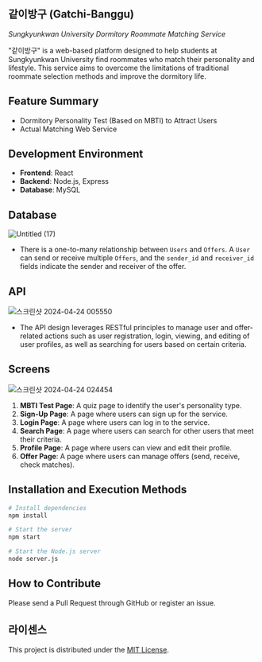 ## 같이방구 (Gatchi-Banggu)
_Sungkyunkwan University Dormitory Roommate Matching Service_

"같이방구" is a web-based platform designed to help students at Sungkyunkwan University find roommates who match their personality and lifestyle. This service aims to overcome the limitations of traditional roommate selection methods and improve the dormitory life.

## Feature Summary

- Dormitory Personality Test (Based on MBTI) to Attract Users
- Actual Matching Web Service

## Development Environment

- **Frontend**: React
- **Backend**: Node.js, Express
- **Database**: MySQL

## Database
![Untitled (17)](https://github.com/hyunseo-k/grad_project/assets/79782180/10ee3c95-c165-4537-8aa7-a74f49f7804d)
- There is a one-to-many relationship between `Users` and `Offers`. A `User` can send or receive multiple `Offers`, and the `sender_id` and `receiver_id` fields indicate the sender and receiver of the offer.

## API
![스크린샷 2024-04-24 005550](https://github.com/hyunseo-k/grad_project/assets/79782180/5a8aebe0-c6cd-4c63-ba9d-e53442b2eb14)
- The API design leverages RESTful principles to manage user and offer-related actions such as user registration, login, viewing, and editing of user profiles, as well as searching for users based on certain criteria.

## Screens
![스크린샷 2024-04-24 024454](https://github.com/hyunseo-k/grad_project/assets/79782180/b4214f89-7369-47a6-8f9d-c25626d487da)
1. **MBTI Test Page**: A quiz page to identify the user's personality type.
2. **Sign-Up Page**: A page where users can sign up for the service.
3. **Login Page**: A page where users can log in to the service.
4. **Search Page**: A page where users can search for other users that meet their criteria.
5. **Profile Page**: A page where users can view and edit their profile.
6. **Offer Page**: A page where users can manage offers (send, receive, check matches).

## Installation and Execution Methods

```bash
# Install dependencies
npm install

# Start the server
npm start

# Start the Node.js server
node server.js
```

## How to Contribute

Please send a Pull Request through GitHub or register an issue.

## 라이센스

This project is distributed under the [MIT License](LICENSE).


